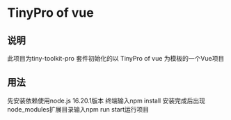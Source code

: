 # TinyPro of vue
## 说明
 
此项目为tiny-toolkit-pro 套件初始化的以 TinyPro of vue 为模板的一个Vue项目
 
## 用法
先安装依赖使用node.js 16.20.1版本
终端输入npm install
安装完成后出现node_modules扩展目录输入npm run start运行项目
